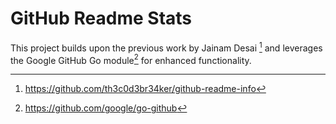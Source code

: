 # GitHub Readme Stats

This project builds upon the previous work by Jainam Desai [^1] and leverages
the Google GitHub Go module[^2] for enhanced functionality.

[^1]: https://github.com/th3c0d3br34ker/github-readme-info

[^2]: https://github.com/google/go-github
